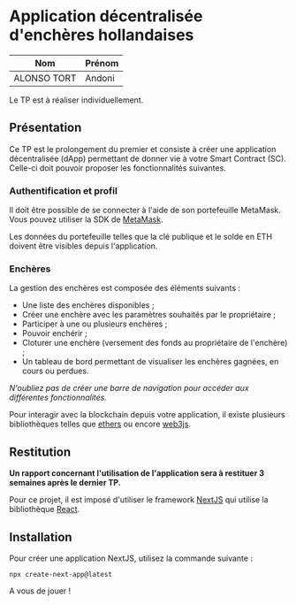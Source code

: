 # Application décentralisée d'enchères hollandaises

|       Nom       | Prénom  |
|-----------------|---------|
|   ALONSO TORT   |  Andoni |

Le TP est à réaliser individuellement.

## Présentation

Ce TP est le prolongement du premier et consiste à créer une application décentralisée (dApp) permettant de donner vie à votre Smart Contract (SC). Celle-ci doit pouvoir proposer les fonctionnalités suivantes.

### Authentification et profil

Il doit être possible de se connecter à l'aide de son portefeuille MetaMask. Vous pouvez utiliser la SDK de [MetaMask](https://docs.metamask.io/wallet/how-to/connect/set-up-sdk/).

Les données du portefeuille telles que la clé publique et le solde en ETH doivent être visibles depuis l'application.

### Enchères

La gestion des enchères est composée des éléments suivants :
- Une liste des enchères disponibles ;
- Créer une enchère avec les paramètres souhaités par le propriétaire ;
- Participer à une ou plusieurs enchères ;
- Pouvoir enchérir ;
- Cloturer une enchère (versement des fonds au propriétaire de l'enchère) ;
- Un tableau de bord permettant de visualiser les enchères gagnées, en cours ou perdues.

*N'oubliez pas de créer une barre de navigation pour accéder aux différentes fonctionnalités.*

Pour interagir avec la blockchain depuis votre application, il existe plusieurs bibliothèques telles que [ethers](https://docs.ethers.org/v5/) ou encore [web3js](https://web3js.readthedocs.io/en/v1.10.0/).

## Restitution

**Un rapport concernant l'utilisation de l'application sera à restituer 3 semaines après le dernier TP.**

Pour ce projet, il est imposé d'utiliser le framework [NextJS](https://nextjs.org/) qui utilise la bibliothèque [React](https://react.dev/).

## Installation

Pour créer une application NextJS, utilisez la commande suivante : 
```shell
npx create-next-app@latest
```

A vous de jouer !
